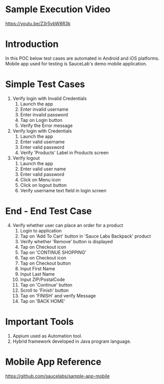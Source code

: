 # Sample Execution Video

https://youtu.be/Z3r5vbW8R3k

# Introduction

In this POC below test cases are automated in Android and iOS platforms. Mobile app used for testing is SauceLab's demo mobile application.

# Simple Test Cases
1. Verify login with Invalid Credentials
   1. Launch the app
   2. Enter invalid username
   3. Enter invalid password
   4. Tap on Login button
   5. Verify the Error message
2. Verify login with Credentials
   1. Launch the app
   2. Enter valid username
   3. Enter valid password
   4. Verify 'Products' Label in Products screen
3. Verify logout
   1. Launch the app
   2. Enter valid user name
   3. Enter valid password
   4. Click on Menu icon
   5. Click on logout button
   6. Verify username text field in login screen
# End - End Test Case
4. Verify whether user can place an order for a product
   1. Login to application
   2. Tap on 'Add To Cart' button in 'Sauce Labs Backpack' product
   3. Verify whether 'Remove' button is displayed
   4. Tap on Checkout icon
   5. Tap on 'CONTINUE SHOPPING'
   6. Tap on Checkout icon
   7. Tap on Checkout button
   8. Input First Name
   9. Input Last Name
   10. Input ZIP/PostalCode
   11. Tap on 'Continue' button
   12. Scroll to 'Finish' button
   13. Tap on 'FINISH' and verify Message
   14. Tap on 'BACK HOME'
   
# Important Tools
1. Appium used as Automation tool.
2. Hybrid framework developed in Java program language.


# Mobile App Reference
https://github.com/saucelabs/sample-app-mobile
